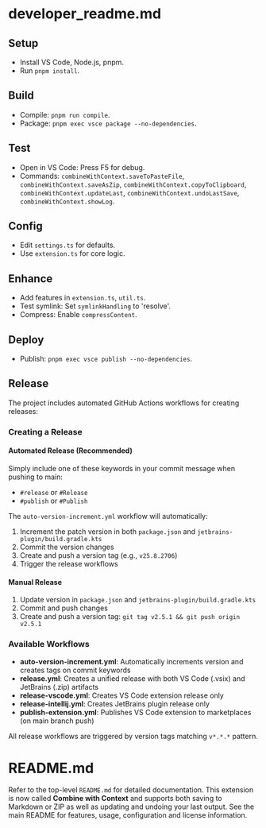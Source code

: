 # developer_readme.md

## Setup
- Install VS Code, Node.js, pnpm.
- Run `pnpm install`.

## Build
- Compile: `pnpm run compile`.
- Package: `pnpm exec vsce package --no-dependencies`.

## Test
- Open in VS Code: Press F5 for debug.
- Commands: `combineWithContext.saveToPasteFile`, `combineWithContext.saveAsZip`, `combineWithContext.copyToClipboard`, `combineWithContext.updateLast`, `combineWithContext.undoLastSave`, `combineWithContext.showLog`.

## Config
- Edit `settings.ts` for defaults.
- Use `extension.ts` for core logic.

## Enhance
- Add features in `extension.ts`, `util.ts`.
- Test symlink: Set `symlinkHandling` to 'resolve'.
- Compress: Enable `compressContent`.

## Deploy
- Publish: `pnpm exec vsce publish --no-dependencies`.

## Release
The project includes automated GitHub Actions workflows for creating releases:

### Creating a Release

#### Automated Release (Recommended)
Simply include one of these keywords in your commit message when pushing to main:
- `#release` or `#Release`
- `#publish` or `#Publish`

The `auto-version-increment.yml` workflow will automatically:
1. Increment the patch version in both `package.json` and `jetbrains-plugin/build.gradle.kts`
2. Commit the version changes
3. Create and push a version tag (e.g., `v25.8.2706`)
4. Trigger the release workflows

#### Manual Release
1. Update version in `package.json` and `jetbrains-plugin/build.gradle.kts`
2. Commit and push changes
3. Create and push a version tag: `git tag v2.5.1 && git push origin v2.5.1`

### Available Workflows
- **auto-version-increment.yml**: Automatically increments version and creates tags on commit keywords
- **release.yml**: Creates a unified release with both VS Code (.vsix) and JetBrains (.zip) artifacts
- **release-vscode.yml**: Creates VS Code extension release only
- **release-intellij.yml**: Creates JetBrains plugin release only
- **publish-extension.yml**: Publishes VS Code extension to marketplaces (on main branch push)

All release workflows are triggered by version tags matching `v*.*.*` pattern.

# README.md

Refer to the top-level `README.md` for detailed documentation.  This extension is now called **Combine with Context** and supports both saving to Markdown or ZIP as well as updating and undoing your last output.  See the main README for features, usage, configuration and license information.